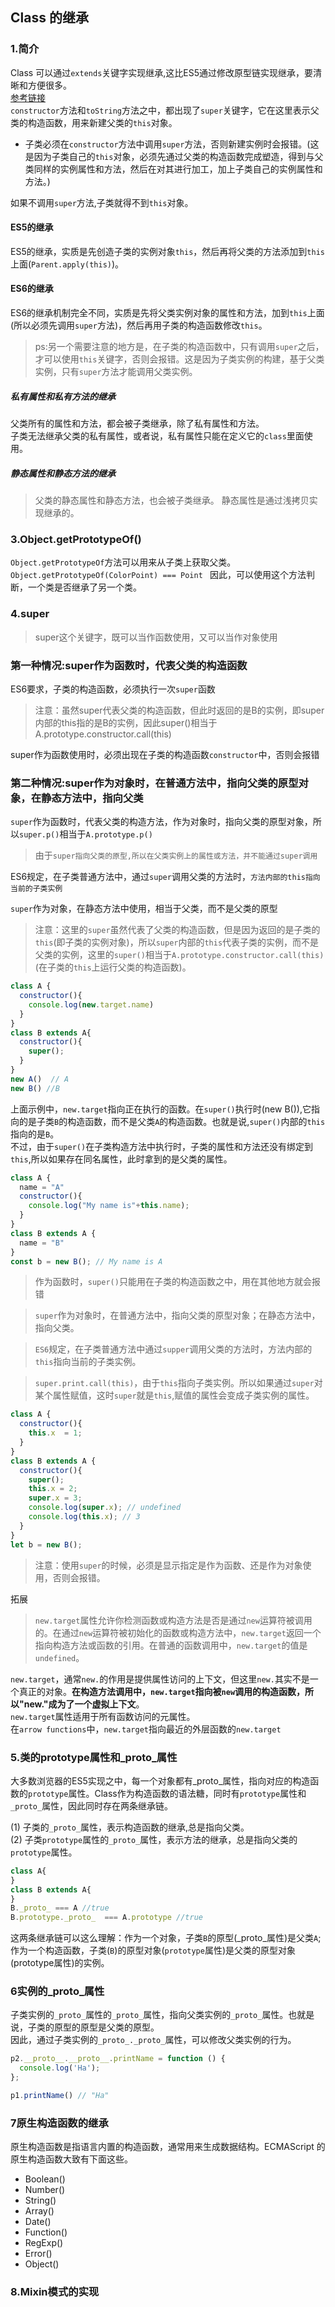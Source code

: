 ## Class 的继承
### 1.简介
Class 可以通过`extends`关键字实现继承,这比ES5通过修改原型链实现继承，要清晰和方便很多。  
[参考链接](https://es6.ruanyifeng.com/#docs/class-extends)  
`constructor`方法和`toString`方法之中，都出现了`super`关键字，它在这里表示父类的构造函数，用来新建父类的`this`对象。

+ 子类必须在`constructor`方法中调用`super`方法，否则新建实例时会报错。(这是因为子类自己的`this`对象，必须先通过父类的构造函数完成塑造，得到与父类同样的实例属性和方法，然后在对其进行加工，加上子类自己的实例属性和方法。)  
    
如果不调用`super`方法,子类就得不到`this`对象。  

#### ES5的继承
ES5的继承，实质是先创造子类的实例对象`this`，然后再将父类的方法添加到`this`上面(`Parent.apply(this)`)。

#### ES6的继承
ES6的继承机制完全不同，实质是先将父类实例对象的属性和方法，加到`this`上面(所以必须先调用`super`方法)，然后再用子类的构造函数修改`this`。

>ps:另一个需要注意的地方是，在子类的构造函数中，只有调用`super`之后，才可以使用`this`关键字，否则会报错。这是因为子类实例的构建，基于父类实例，只有`super`方法才能调用父类实例。 
##### 私有属性和私有方法的继承   
父类所有的属性和方法，都会被子类继承，除了私有属性和方法。   
子类无法继承父类的私有属性，或者说，私有属性只能在定义它的`class`里面使用。   

##### 静态属性和静态方法的继承   
> 父类的静态属性和静态方法，也会被子类继承。 
> 静态属性是通过浅拷贝实现继承的。 

### 3.Object.getPrototypeOf()

`Object.getPrototypeOf`方法可以用来从子类上获取父类。  
`Object.getPrototypeOf(ColorPoint) === Point `
因此，可以使用这个方法判断，一个类是否继承了另一个类。   

### 4.super
  >super这个关键字，既可以当作函数使用，又可以当作对象使用

  ### 第一种情况:super作为函数时，代表父类的构造函数

  ES6要求，子类的构造函数，必须执行一次`super`函数

  >注意：虽然super代表父类的构造函数，但此时返回的是B的实例，即super内部的this指的是B的实例，因此super()相当于 A.prototype.constructor.call(this)   

  super作为函数使用时，必须出现在子类的构造函数`constructor`中，否则会报错   

  ### 第二种情况:super作为对象时，在普通方法中，指向父类的原型对象，在静态方法中，指向父类
  `super`作为函数时，代表父类的构造方法，作为对象时，指向父类的原型对象，所以`super.p()`相当于`A.prototype.p()`  

  >由于`super指向父类的原型,所以在父类实例上的属性或方法，并不能通过super调用`  

  ES6规定，在子类普通方法中，通过`super`调用父类的方法时，`方法内部的this指向当前的子类实例`   

  `super`作为对象，在静态方法中使用，相当于父类，而不是父类的原型  

> 注意：这里的`super`虽然代表了父类的构造函数，但是因为返回的是子类的`this`(即子类的实例对象)，所以`super`内部的`this`代表子类的实例，而不是父类的实例，这里的`super()`相当于`A.prototype.constructor.call(this)`(在子类的`this`上运行父类的构造函数)。  
```javascript
class A {
  constructor(){
    console.log(new.target.name)
  }
}
class B extends A{
  constructor(){
    super();
  }
}
new A()  // A
new B() //B
```  
上面示例中，`new.target`指向正在执行的函数。在`super()`执行时(new B()),它指向的是子类`B`的构造函数，而不是父类`A`的构造函数。也就是说,`super()`内部的`this`指向的是`B`。  
不过，由于`super()`在子类构造方法中执行时，子类的属性和方法还没有绑定到`this`,所以如果存在同名属性，此时拿到的是父类的属性。
```javascript
class A {
  name = "A"  
  constructor(){
    console.log("My name is"+this.name);
  }
}
class B extends A {
  name = "B"
} 
const b = new B(); // My name is A
```  
> 作为函数时，`super()`只能用在子类的构造函数之中，用在其他地方就会报错   

> `super`作为对象时，在普通方法中，指向父类的原型对象；在静态方法中，指向父类。

> `ES6`规定，在子类普通方法中通过`supper`调用父类的方法时，方法内部的`this`指向当前的子类实例。   

> `super.print.call(this)`，由于`this`指向子类实例。所以如果通过`super`对某个属性赋值，这时`super`就是`this`,赋值的属性会变成子类实例的属性。  

```javascript
class A {
  constructor(){
    this.x  = 1;
  }
}
class B extends A {
  constructor(){
    super();
    this.x = 2;
    super.x = 3;
    console.log(super.x); // undefined
    console.log(this.x); // 3
  }
}
let b = new B();
```  
> 注意：使用`super`的时候，必须是显示指定是作为函数、还是作为对象使用，否则会报错。   

拓展
>`new.target`属性允许你检测函数或构造方法是否是通过`new`运算符被调用的。在通过`new`运算符被初始化的函数或构造方法中，`new.target`返回一个指向构造方法或函数的引用。在普通的函数调用中，`new.target`的值是`undefined`。   

`new.target`，通常`new.`的作用是提供属性访问的上下文，但这里`new.`其实不是一个真正的对象。**在构造方法调用中，`new.target`指向被`new`调用的构造函数，所以"new."成为了一个虚拟上下文**。   
`new.target`属性适用于所有函数访问的元属性。   
在`arrow functions`中，`new.target`指向最近的外层函数的`new.target`

### 5.类的prototype属性和_proto_属性
大多数浏览器的ES5实现之中，每一个对象都有_proto_属性，指向对应的构造函数的`prototype`属性。Class作为构造函数的语法糖，同时有`prototype`属性和`_proto_`属性，因此同时存在两条继承链。  

(1) 子类的`_proto_`属性，表示构造函数的继承,总是指向父类。  
(2) 子类`prototype`属性的`_proto_`属性，表示方法的继承，总是指向父类的`prototype`属性。  

```javascript
class A{
}
class B extends A{
}
B._proto_ === A //true
B.prototype._proto_  === A.prototype //true

```
这两条继承链可以这么理解：作为一个对象，子类`B`的原型(_proto_属性)是父类`A`;作为一个构造函数，子类(`B`)的原型对象(`prototype`属性)是父类的原型对象(prototype属性)的实例。   

### 6实例的_proto_属性
子类实例的`_proto_`属性的`_proto_`属性，指向父类实例的`_proto_`属性。也就是说，子类的原型的原型是父类的原型。  
因此，通过子类实例的`_proto_._proto_`属性，可以修改父类实例的行为。
```javascript
p2.__proto__.__proto__.printName = function () {
  console.log('Ha');
};

p1.printName() // "Ha"
```
### 7原生构造函数的继承
原生构造函数是指语言内置的构造函数，通常用来生成数据结构。ECMAScript 的原生构造函数大致有下面这些。  
+ Boolean()
+ Number()
+ String()
+ Array()
+ Date()
+ Function()
+ RegExp()
+ Error()
+ Object()

### 8.Mixin模式的实现

